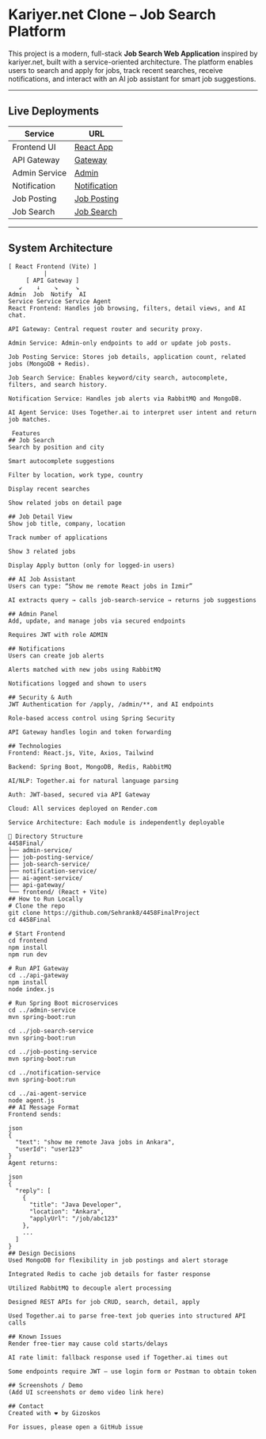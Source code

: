 #  Kariyer.net Clone – Job Search Platform

This project is a modern, full-stack **Job Search Web Application** inspired by kariyer.net, built with a service-oriented architecture. The platform enables users to search and apply for jobs, track recent searches, receive notifications, and interact with an AI job assistant for smart job suggestions.

---

##  Live Deployments

| Service           | URL                           |
|------------------|-------------------------------|
|  Frontend UI    | [React App](four458finalfrontend.onrender.comm)  |
|  API Gateway     | [Gateway](four458apigateway.onrender.com)     |
|  Admin Service   | [Admin](four458finaladminservice.onrender.com)         |
|  Notification    | [Notification](four458finalnotificationservice.onrender.com) |
|  Job Posting     | [Job Posting](four458finaljobpostingservice.onrender.com)   |
|  Job Search      | [Job Search](four458finaljobsearchservice.onrender.com)     |

---

##  System Architecture

```text
[ React Frontend (Vite) ]
          |
     [ API Gateway ]
   ↙    ↓    ↘     ↘
Admin  Job  Notify  AI
Service Service Service Agent
React Frontend: Handles job browsing, filters, detail views, and AI chat.

API Gateway: Central request router and security proxy.

Admin Service: Admin-only endpoints to add or update job posts.

Job Posting Service: Stores job details, application count, related jobs (MongoDB + Redis).

Job Search Service: Enables keyword/city search, autocomplete, filters, and search history.

Notification Service: Handles job alerts via RabbitMQ and MongoDB.

AI Agent Service: Uses Together.ai to interpret user intent and return job matches.

 Features
## Job Search
Search by position and city

Smart autocomplete suggestions

Filter by location, work type, country

Display recent searches

Show related jobs on detail page

## Job Detail View
Show job title, company, location

Track number of applications

Show 3 related jobs

Display Apply button (only for logged-in users)

## AI Job Assistant
Users can type: “Show me remote React jobs in İzmir”

AI extracts query → calls job-search-service → returns job suggestions

## Admin Panel
Add, update, and manage jobs via secured endpoints

Requires JWT with role ADMIN

## Notifications
Users can create job alerts

Alerts matched with new jobs using RabbitMQ

Notifications logged and shown to users

## Security & Auth
JWT Authentication for /apply, /admin/**, and AI endpoints

Role-based access control using Spring Security

API Gateway handles login and token forwarding

## Technologies
Frontend: React.js, Vite, Axios, Tailwind

Backend: Spring Boot, MongoDB, Redis, RabbitMQ

AI/NLP: Together.ai for natural language parsing

Auth: JWT-based, secured via API Gateway

Cloud: All services deployed on Render.com

Service Architecture: Each module is independently deployable

📂 Directory Structure
4458Final/
├── admin-service/
├── job-posting-service/
├── job-search-service/
├── notification-service/
├── ai-agent-service/
├── api-gateway/
└── frontend/ (React + Vite)
## How to Run Locally
# Clone the repo
git clone https://github.com/Sehrank8/4458FinalProject
cd 4458Final

# Start Frontend
cd frontend
npm install
npm run dev

# Run API Gateway
cd ../api-gateway
npm install
node index.js

# Run Spring Boot microservices
cd ../admin-service
mvn spring-boot:run

cd ../job-search-service
mvn spring-boot:run

cd ../job-posting-service
mvn spring-boot:run

cd ../notification-service
mvn spring-boot:run

cd ../ai-agent-service
node agent.js
## AI Message Format
Frontend sends:

json
{
  "text": "show me remote Java jobs in Ankara",
  "userId": "user123"
}
Agent returns:

json
{
  "reply": [
    {
      "title": "Java Developer",
      "location": "Ankara",
      "applyUrl": "/job/abc123"
    },
    ...
  ]
}
## Design Decisions
Used MongoDB for flexibility in job postings and alert storage

Integrated Redis to cache job details for faster response

Utilized RabbitMQ to decouple alert processing

Designed REST APIs for job CRUD, search, detail, apply

Used Together.ai to parse free-text job queries into structured API calls

## Known Issues
Render free-tier may cause cold starts/delays

AI rate limit: fallback response used if Together.ai times out

Some endpoints require JWT – use login form or Postman to obtain token

## Screenshots / Demo
(Add UI screenshots or demo video link here)

## Contact
Created with ❤️ by Gizoskos

For issues, please open a GitHub issue
